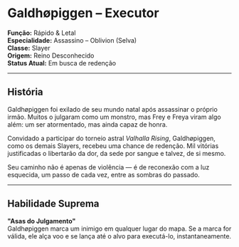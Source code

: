 # Galdhøpiggen – Executor

**Função:** Rápido & Letal  
**Especialidade:** Assassino – Oblivion (Selva)  
**Classe:** Slayer  
**Origem:** Reino Desconhecido  
**Status Atual:** Em busca de redenção

---

## História

Galdhøpiggen foi exilado de seu mundo natal após assassinar o próprio irmão. Muitos o julgaram como um monstro, mas Frey e Freya viram algo além: um ser atormentado, mas ainda capaz de honra.

Convidado a participar do torneio astral *Valhalla Rising*, Galdhøpiggen, como os demais Slayers, recebeu uma chance de redenção. Mil vitórias justificadas o libertarão da dor, da sede por sangue e talvez, de si mesmo.

Seu caminho não é apenas de violência — é de reconexão com a luz esquecida, um passo de cada vez, entre as sombras do passado.

---

## Habilidade Suprema

**"Asas do Julgamento"**  
Galdhøpiggen marca um inimigo em qualquer lugar do mapa. Se a marca for válida, ele alça voo e se lança até o alvo para executá-lo, instantaneamente.
